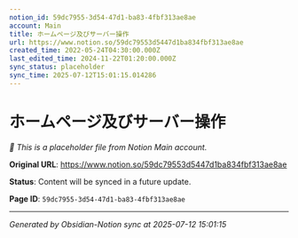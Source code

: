 ```yaml
---
notion_id: 59dc7955-3d54-47d1-ba83-4fbf313ae8ae
account: Main
title: ホームページ及びサーバー操作
url: https://www.notion.so/59dc79553d5447d1ba834fbf313ae8ae
created_time: 2022-05-24T04:30:00.000Z
last_edited_time: 2024-11-22T01:20:00.000Z
sync_status: placeholder
sync_time: 2025-07-12T15:01:15.014286
---
```


# ホームページ及びサーバー操作

*🔄 This is a placeholder file from Notion Main account.*

**Original URL**: https://www.notion.so/59dc79553d5447d1ba834fbf313ae8ae

**Status**: Content will be synced in a future update.

**Page ID**: `59dc7955-3d54-47d1-ba83-4fbf313ae8ae`

---

*Generated by Obsidian-Notion sync at 2025-07-12 15:01:15*
